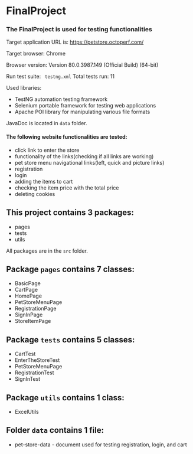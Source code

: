 # FinalProject

### The FinalProject is used for testing functionalities

Target application URL is: https://petstore.octoperf.com/

Target browser: Chrome

Browser version: Version 80.0.3987.149 (Official Build) (64-bit)

Run test suite: ` testng.xml` Total tests run: 11

Used libraries:

- TestNG automation testing framework
- Selenium portable framework for testing web applications
- Apache POI library for manipulating various file formats

JavaDoc is located in `data` folder.

#### The following website functionalities are tested:

- click link to enter the store
- functionality of the links(checking if all links are working)
- pet store menu navigational links(left, quick and picture links)
- registration
- login
- adding the items to cart
- checking the item price with the total price
- deleting cookies


## This project contains 3 packages:
- pages
- tests
- utils

All packages are in the `src` folder.

## Package `pages` contains 7 classes:
- BasicPage
- CartPage
- HomePage
- PetStoreMenuPage
- RegistrationPage
- SignInPage
- StoreItemPage


## Package `tests` contains 5 classes:
- CartTest
- EnterTheStoreTest
- PetStoreMenuPage
- RegistrationTest
- SignInTest

## Package `utils` contains 1 class:
- ExcelUtils

## Folder `data` contains 1 file:
- pet-store-data - document used for testing registration, login, and cart
